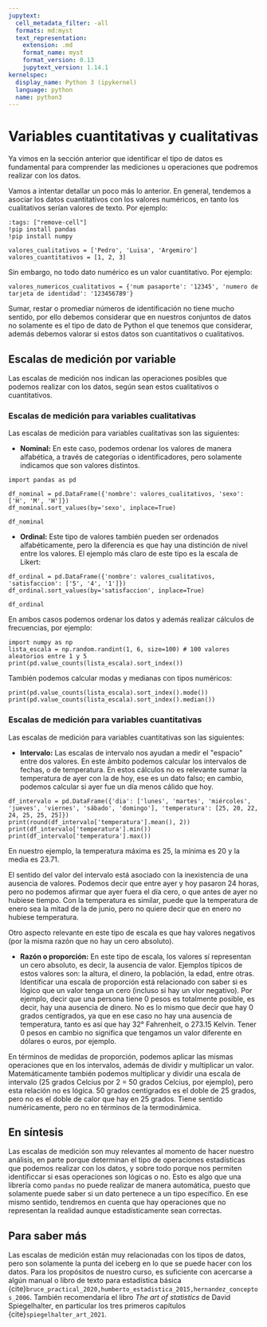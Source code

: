 ```yaml
---
jupytext:
  cell_metadata_filter: -all
  formats: md:myst
  text_representation:
    extension: .md
    format_name: myst
    format_version: 0.13
    jupytext_version: 1.14.1
kernelspec:
  display_name: Python 3 (ipykernel)
  language: python
  name: python3
---
```


# Variables cuantitativas y cualitativas

Ya vimos en la sección anterior que identificar el tipo de datos es fundamental para comprender las mediciones u operaciones que podremos realizar con los datos.

Vamos a intentar detallar un poco más lo anterior. En general, tendemos a asociar los datos cuantitativos con los valores numéricos, en tanto los cualitativos serían valores de texto. Por ejemplo:

```{code-cell}
:tags: ["remove-cell"]
!pip install pandas
!pip install numpy
```

```{code-cell}
valores_cualitativos = ['Pedro', 'Luisa', 'Argemiro']
valores_cuantitativos = [1, 2, 3]
```

Sin embargo, no todo dato numérico es un valor cuantitativo. Por ejemplo:

```{code-cell}
valores_numericos_cualitativos = {'num pasaporte': '12345', 'numero de tarjeta de identidad': '123456789'}
```

Sumar, restar o promediar números de identificación no tiene mucho sentido, por ello debemos considerar que en nuestros conjuntos de datos no solamente es el tipo de dato de Python el que tenemos que considerar, además debemos valorar si estos datos son cuantitativos o cualitativos.

## Escalas de medición por variable

Las escalas de medición nos indican las operaciones posibles que podemos realizar con los datos, según sean estos cualitativos o cuantitativos.

### Escalas de medición para variables cualitativas

Las escalas de medición para variables cualitativas son las siguientes:

- **Nominal:** En este caso, podemos ordenar los valores de manera alfabética, a través de categorías o identificadores, pero solamente indicamos que son valores distintos.

```{code-cell}
import pandas as pd

df_nominal = pd.DataFrame({'nombre': valores_cualitativos, 'sexo': ['H', 'M', 'H']})
df_nominal.sort_values(by='sexo', inplace=True)

df_nominal
```

- **Ordinal:** Este tipo de valores también pueden ser ordenados alfabéticamente, pero la diferencia es que hay una distinción de nivel entre los valores. El ejemplo más claro de este tipo es la escala de Likert:

```{code-cell}
df_ordinal = pd.DataFrame({'nombre': valores_cualitativos, 'satisfaccion': ['5', '4', '1']})
df_ordinal.sort_values(by='satisfaccion', inplace=True)

df_ordinal
```

En ambos casos podemos ordenar los datos y además realizar cálculos de frecuencias, por ejemplo:

```{code-cell}
import numpy as np
lista_escala = np.random.randint(1, 6, size=100) # 100 valores aleatorios entre 1 y 5
print(pd.value_counts(lista_escala).sort_index())
```

También podemos calcular modas y medianas con tipos numéricos:

```{code-cell}
print(pd.value_counts(lista_escala).sort_index().mode())
print(pd.value_counts(lista_escala).sort_index().median())
```

### Escalas de medición para variables cuantitativas

Las escalas de medición para variables cuantitativas son las siguientes:

- **Intervalo:** Las escalas de intervalo nos ayudan a medir el "espacio" entre dos valores. En este ámbito podemos calcular los intervalos de fechas, o de temperatura. En estos cálculos no es relevante sumar la temperatura de ayer con la de hoy, ese es un dato falso; en cambio, podemos calcular si ayer fue un día menos cálido que hoy.

```{code-cell}
df_intervalo = pd.DataFrame({'dia': ['lunes', 'martes', 'miércoles', 'jueves', 'viernes', 'sábado', 'domingo'], 'temperatura': [25, 20, 22, 24, 25, 25, 25]})
print(round(df_intervalo['temperatura'].mean(), 2))
print(df_intervalo['temperatura'].min())
print(df_intervalo['temperatura'].max())
```

En nuestro ejemplo, la temperatura máxima es 25, la mínima es 20 y la media es 23.71.

El sentido del valor del intervalo está asociado con la inexistencia de una ausencia de valores. Podemos decir que entre ayer y hoy pasaron 24 horas, pero no podemos afirmar que ayer fuera el día cero, o que antes de ayer no hubiese tiempo. Con la temperatura es similar, puede que la temperatura de enero sea la mitad de la de junio, pero no quiere decir que en enero no hubiese temperatura.

Otro aspecto relevante en este tipo de escala es que hay valores negativos (por la misma razón que no hay un cero absoluto).

- **Razón o proporción:** En este tipo de escala, los valores sí representan un cero absoluto, es decir, la ausencia de valor. Ejemplos típicos de estos valores son: la altura, el dinero, la población, la edad, entre otras. Identificar una escala de proporción está relacionado con saber si es lógico que un valor tenga un cero (incluso si hay un vlor negativo). Por ejemplo, decir que una persona tiene 0 pesos es totalmente posible, es decir, hay una ausencia de dinero. No es lo mismo que decir que hay 0 grados centígrados, ya que en ese caso no hay una ausencia de temperatura, tanto es así que hay 32° Fahrenheit, o 273.15 Kelvin. Tener 0 pesos en cambio no significa que tengamos un valor diferente en dólares o euros, por ejemplo.

En términos de medidas de proporción, podemos aplicar las mismas operaciones que en los intervalos, además de dividir y multiplicar un valor. Matemáticamente también podemos multiplicar y dividir una escala de intervalo (25 grados Celcius por 2 = 50 grados Celcius, por ejemplo), pero esta relación no es lógica. 50 grados centígrados es el doble de 25 grados, pero no es el doble de calor que hay en 25 grados. Tiene sentido numéricamente, pero no en términos de la termodinámica.

## En síntesis

Las escalas de medición son muy relevantes al momento de hacer nuestro análisis, en parte porque determinan el tipo de operaciones estadísticas que podemos realizar con los datos, y sobre todo porque nos permiten identificcar si esas operaciones son lógicas o no. Esto es algo que una librería como `pandas` no puede realizar de manera automática, puesto que solamente puede saber si un dato pertenece a un tipo específico. En ese mismo sentido, tendremos en cuenta que hay operaciones que no representan la realidad aunque estadísticamente sean correctas.

## Para saber más

Las escalas de medición están muy relacionadas con los tipos de datos, pero son solamente la punta del iceberg en lo que se puede hacer con los datos. Para los propósitos de nuestro curso, es suficiente con acercarse a algún manual o libro de texto para estadística básica {cite}`bruce_practical_2020,humberto_estadistica_2015,hernandez_conceptos_2006`. También recomendaría el libro *The art of statistics* de David Spiegelhalter, en particular los tres primeros capítulos {cite}`spiegelhalter_art_2021`.
